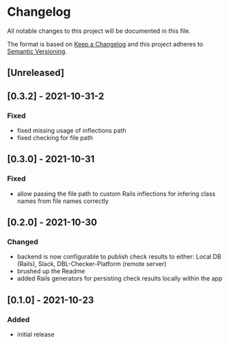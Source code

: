 # Changelog
All notable changes to this project will be documented in this file.

The format is based on [Keep a Changelog](https://keepachangelog.com/en/1.0.0/)
and this project adheres to [Semantic Versioning](https://semver.org/spec/v2.0.0.html).

## [Unreleased]

## [0.3.2] - 2021-10-31-2
### Fixed
- fixed missing usage of inflections path
- fixed checking for file path

## [0.3.0] - 2021-10-31
### Fixed
- allow passing the file path to custom Rails inflections for infering class names from file names correctly

## [0.2.0] - 2021-10-30
### Changed
- backend is now configurable to publish check results to either: Local DB (Rails), Slack, DBL-Checker-Platform (remote server)
- brushed up the Readme
- added Rails generators for persisting check results locally within the app

## [0.1.0] - 2021-10-23
### Added
- initial release
